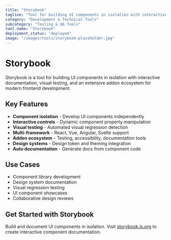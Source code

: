 ```yaml
---
title: "Storybook"
tagline: "Tool for building UI components in isolation with interactive documentation"
category: "Development & Technical Tools"
subcategory: "Testing & QA Tools"
tool_name: "Storybook"
deployment_status: "deployed"
image: "/images/tools/storybook-placeholder.jpg"
---
```


# Storybook

Storybook is a tool for building UI components in isolation with interactive documentation, visual testing, and an extensive addon ecosystem for modern frontend development.

## Key Features

- **Component isolation** - Develop UI components independently
- **Interactive controls** - Dynamic component property manipulation
- **Visual testing** - Automated visual regression detection
- **Multi-framework** - React, Vue, Angular, Svelte support
- **Addon ecosystem** - Testing, accessibility, documentation tools
- **Design systems** - Design token and theming integration
- **Auto documentation** - Generate docs from component code

## Use Cases

- Component library development
- Design system documentation
- Visual regression testing
- UI component showcases
- Collaborative design reviews

## Get Started with Storybook

Build and document UI components in isolation. Visit [storybook.js.org](https://storybook.js.org) to create interactive component documentation.